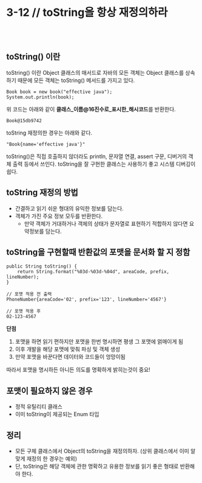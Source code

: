 # 3-12 // toString을 항상 재정의하라

<br>
<br>

## toString() 이란

toString() 이란 Object 클래스의 매서드로 자바의 모든 객체는 Object 클래스를 상속하기 때문에 모든 객체는 toString() 메서드를 가지고 있다.

```
Book book = new book("effective java");
System.out.println(book);
```
위 코드는 아래와 같이 **클래스_이름@16진수로_표시한_해시코드**를 반환한다.
```
Book@15db9742
```
toString 재정의한 경우는 아래와 같다.
```
"Book{name='effective java'}"
```


toString()은 직접 호출하지 않더라도 println, 문자열 연결, assert 구문, 디버거의 객체 출력 등에서 쓰인다.
toString을 잘 구현한 클래스는 사용하기 좋고 시스템 디버깅이 쉽다.

## toString 재정의 방법
- 간결하고 읽기 쉬운 형대의 유익한 정보를 담는다.
- 객체가 가진 주요 정보 모두를 반환한다.
    - 만약 객체가 거대하거나 객체의 상태가 문자열로 표현하기 적합하지 않다면 요약정보를 담는다.


## toString을 구현할때 반환값의 포맷을 문서화 할 지 정함

```
public String toString() {
    return String.format("%03d-%03d-%04d", areaCode, prefix, lineNumber);
}
```

```
// 포맷 적용 전 출력
PhoneNumber{areaCode='02', prefix='123', lineNumber='4567'}

// 포맷 적용 후
02-123-4567
```

**단점**
1. 포맷을 하면 읽기 편하지만 포맷을 한번 명시하면 평생 그 포맷에 얽매이게 됨
2. 이후 개발을 해당 포맷에 맞춰 파싱 및 객체 생성
3. 만약 포맷을 바꾼다면 데이터와 코드들이 엉망이됨

따라서 포맷을 명시하든 아니든 의도를 명확하게 밝히는것이 중요!

## 포맷이 필요하지 않은 경우
- 정적 유틸리티 클래스
- 이미 toString이 제공되는 Enum 타입

## 정리
- 모든 구체 클래스에서 Object의 toString을 재정의하자. (상위 클래스에서 이미 알맞게 재정의 한 경우는 예외)
- 단, toString은 해당 객체에 관한 명확하고 유용한 정보를 읽기 좋은 형태로 반환해야 한다.